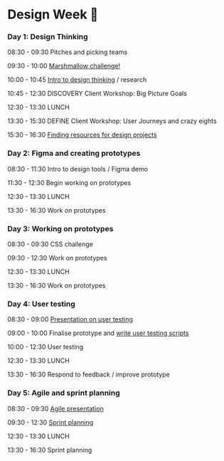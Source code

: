 # Design Week 🎨

### Day 1: Design Thinking

08:30 - 09:30 Pitches and picking teams

09:30 - 10:00 [Marshmallow challenge!](https://www.youtube.com/watch?v=BLWqjWXkTjQ)

10:00 - 10:45 [Intro to design thinking](https://docs.google.com/presentation/d/1R5oPzEO8KkuKlhJdSBP4zmLJCuSJO3lnrlnnccoOrM0/edit?usp=sharing) / research

10:45 - 12:30 DISCOVERY Client Workshop: Big Picture Goals

12:30 - 13:30 LUNCH

13:30 - 15:30 DEFINE Client Workshop: User Journeys and crazy eights

15:30 - 16:30 [Finding resources for design projects](./pdf-resources/design-resources.pdf)

### Day 2: Figma and creating prototypes

08:30 - 11:30 Intro to design tools / Figma demo

11:30 - 12:30 Begin working on prototypes

12:30 - 13:30 LUNCH

13:30 - 16:30 Work on prototypes

### Day 3: Working on prototypes

08:30 - 09:30 CSS challenge

09:30 - 12:30 Work on prototypes

12:30 - 13:30 LUNCH

13:30 - 16:30 Work on prototypes

### Day 4: User testing

08:30 - 09:00 [Presentation on user testing](./pdf-resources/user-testing.pdf)

09:00 - 10:00 Finalise prototype and [write user testing scripts](https://github.com/foundersandcoders/master-reference/blob/master/coursebook/weeks-10-12/user-testing.md#3-test-day-pre-test)

10:00 - 12:30 User testing

12:30 - 13:30 LUNCH

13:30 - 16:30 Respond to feedback / improve prototype

### Day 5: Agile and sprint planning

08:30 - 09:30 [Agile presentation](https://docs.google.com/presentation/d/1W0X8XRzGQQgGhiUb5uR7Kl0yDux-5Qs5rwc32r6oHzY/edit#slide=id.gcb9a0b074_1_0)

09:30 - 12:30 [Sprint planning](https://www.notion.so/Sprint-planning-Gitflow-0335e9a797e24a75af265166c402d9b6)

12:30 - 13:30 LUNCH

13:30 - 16:30 Sprint planning
